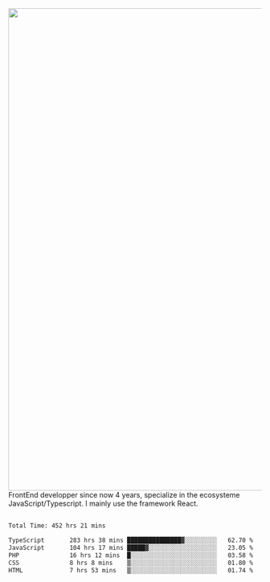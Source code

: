 <img style='width: 100vw' src='./hcampos_gradient.png'>
FrontEnd developper since now 4 years, specialize in the ecosysteme JavaScript/Typescript. I mainly use the framework React.

##

<!--START_SECTION:waka-->

```txt
Total Time: 452 hrs 21 mins

TypeScript       283 hrs 38 mins ███████████████▓░░░░░░░░░   62.70 %
JavaScript       104 hrs 17 mins █████▓░░░░░░░░░░░░░░░░░░░   23.05 %
PHP              16 hrs 12 mins  █░░░░░░░░░░░░░░░░░░░░░░░░   03.58 %
CSS              8 hrs 8 mins    ▒░░░░░░░░░░░░░░░░░░░░░░░░   01.80 %
HTML             7 hrs 53 mins   ▒░░░░░░░░░░░░░░░░░░░░░░░░   01.74 %
```

<!--END_SECTION:waka-->
